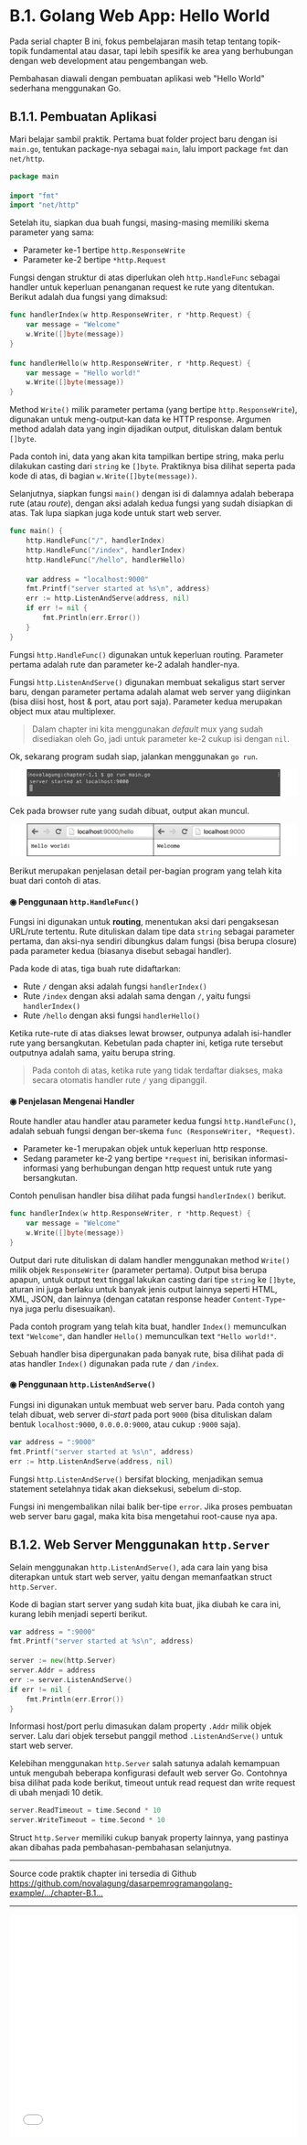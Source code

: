 # B.1. Golang Web App: Hello World

Pada serial chapter B ini, fokus pembelajaran masih tetap tentang topik-topik fundamental atau dasar, tapi lebih spesifik ke area yang berhubungan dengan web development atau pengembangan web.

Pembahasan diawali dengan pembuatan aplikasi web "Hello World" sederhana menggunakan Go.

## B.1.1. Pembuatan Aplikasi

Mari belajar sambil praktik. Pertama buat folder project baru dengan isi `main.go`, tentukan package-nya sebagai `main`, lalu import package `fmt` dan `net/http`.

```go
package main

import "fmt"
import "net/http"
```

Setelah itu, siapkan dua buah fungsi, masing-masing memiliki skema parameter yang sama:

 - Parameter ke-1 bertipe `http.ResponseWrite`
 - Parameter ke-2 bertipe `*http.Request`

Fungsi dengan struktur di atas diperlukan oleh `http.HandleFunc` sebagai handler untuk keperluan penanganan request ke rute yang ditentukan. Berikut adalah dua fungsi yang dimaksud:

```go
func handlerIndex(w http.ResponseWriter, r *http.Request) {
    var message = "Welcome"
    w.Write([]byte(message))
}

func handlerHello(w http.ResponseWriter, r *http.Request) {
    var message = "Hello world!"
    w.Write([]byte(message))
}
```

Method `Write()` milik parameter pertama (yang bertipe `http.ResponseWrite`), digunakan untuk meng-output-kan data ke HTTP response. Argumen method adalah data yang ingin dijadikan output, dituliskan dalam bentuk `[]byte`. 

Pada contoh ini, data yang akan kita tampilkan bertipe string, maka perlu dilakukan casting dari `string` ke `[]byte`. Praktiknya bisa dilihat seperta pada kode di atas, di bagian `w.Write([]byte(message))`.

Selanjutnya, siapkan fungsi `main()` dengan isi di dalamnya adalah beberapa rute (atau *route*), dengan aksi adalah kedua fungsi yang sudah disiapkan di atas. Tak lupa siapkan juga kode untuk start web server.

```go
func main() {
    http.HandleFunc("/", handlerIndex)
    http.HandleFunc("/index", handlerIndex)
    http.HandleFunc("/hello", handlerHello)

    var address = "localhost:9000"
    fmt.Printf("server started at %s\n", address)
    err := http.ListenAndServe(address, nil)
    if err != nil {
        fmt.Println(err.Error())
    }
}
```

Fungsi `http.HandleFunc()` digunakan untuk keperluan routing. Parameter pertama adalah rute dan parameter ke-2 adalah handler-nya.

Fungsi `http.ListenAndServe()` digunakan membuat sekaligus start server baru, dengan parameter pertama adalah alamat web server yang diiginkan (bisa diisi host, host & port, atau port saja). Parameter kedua merupakan object mux atau multiplexer. 

> Dalam chapter ini kita menggunakan *default* mux yang sudah disediakan oleh Go, jadi untuk parameter ke-2 cukup isi dengan `nil`.

Ok, sekarang program sudah siap, jalankan menggunakan `go run`.

![Jalankan program](images/B_golang_web_hello_world_1_start_server.png)

Cek pada browser rute yang sudah dibuat, output akan muncul.

![Mengakses aplikasi web](images/B_golang_web_hello_world_2_browse.png)

Berikut merupakan penjelasan detail per-bagian program yang telah kita buat dari contoh di atas.

#### ◉ Penggunaan `http.HandleFunc()`

Fungsi ini digunakan untuk **routing**, menentukan aksi dari pengaksesan URL/rute tertentu. Rute dituliskan dalam tipe data `string` sebagai parameter pertama, dan aksi-nya sendiri dibungkus dalam fungsi (bisa berupa closure) pada parameter kedua (biasanya disebut sebagai handler).

Pada kode di atas, tiga buah rute didaftarkan:

 - Rute `/` dengan aksi adalah fungsi `handlerIndex()`
 - Rute `/index` dengan aksi adalah sama dengan `/`, yaitu fungsi `handlerIndex()`
 - Rute `/hello` dengan aksi fungsi `handlerHello()`

Ketika rute-rute di atas diakses lewat browser, outpunya adalah isi-handler rute yang bersangkutan. Kebetulan pada chapter ini, ketiga rute tersebut outputnya adalah sama, yaitu berupa string.

> Pada contoh di atas, ketika rute yang tidak terdaftar diakses, maka secara otomatis handler rute `/` yang dipanggil.

#### ◉ Penjelasan Mengenai **Handler**

Route handler atau handler atau parameter kedua fungsi `http.HandleFunc()`, adalah sebuah fungsi dengan ber-skema `func (ResponseWriter, *Request)`. 

 - Parameter ke-1 merupakan objek untuk keperluan http response.
 - Sedang parameter ke-2 yang bertipe `*request` ini, berisikan informasi-informasi yang berhubungan dengan http request untuk rute yang bersangkutan. 

Contoh penulisan handler bisa dilihat pada fungsi `handlerIndex()` berikut.

```go
func handlerIndex(w http.ResponseWriter, r *http.Request) {
    var message = "Welcome"
    w.Write([]byte(message))
}
```

Output dari rute dituliskan di dalam handler menggunakan method `Write()` milik objek `ResponseWriter` (parameter pertama). Output bisa berupa apapun, untuk output text tinggal lakukan casting dari tipe `string` ke `[]byte`, aturan ini juga berlaku untuk banyak jenis output lainnya seperti HTML, XML, JSON, dan lainnya (dengan catatan response header `Content-Type`-nya juga perlu disesuaikan).

Pada contoh program yang telah kita buat, handler `Index()` memunculkan text `"Welcome"`, dan handler `Hello()` memunculkan text `"Hello world!"`.

Sebuah handler bisa dipergunakan pada banyak rute, bisa dilihat pada di atas handler `Index()` digunakan pada rute `/` dan `/index`.

#### ◉ Penggunaan `http.ListenAndServe()`

Fungsi ini digunakan untuk membuat web server baru. Pada contoh yang telah dibuat, web server di-*start* pada port `9000` (bisa dituliskan dalam bentuk `localhost:9000`, `0.0.0.0:9000`, atau cukup `:9000` saja).

```go
var address = ":9000"
fmt.Printf("server started at %s\n", address)
err := http.ListenAndServe(address, nil)
```

Fungsi `http.ListenAndServe()` bersifat blocking, menjadikan semua statement setelahnya tidak akan dieksekusi, sebelum di-stop.

Fungsi ini mengembalikan nilai balik ber-tipe `error`. Jika proses pembuatan web server baru gagal, maka kita bisa mengetahui root-cause nya apa.

## B.1.2. Web Server Menggunakan `http.Server`

Selain menggunakan `http.ListenAndServe()`, ada cara lain yang bisa diterapkan untuk start web server, yaitu dengan memanfaatkan struct `http.Server`.

Kode di bagian start server yang sudah kita buat, jika diubah ke cara ini, kurang lebih menjadi seperti berikut.

```go
var address = ":9000"
fmt.Printf("server started at %s\n", address)

server := new(http.Server)
server.Addr = address
err := server.ListenAndServe()
if err != nil {
    fmt.Println(err.Error())
}
```

Informasi host/port perlu dimasukan dalam property `.Addr` milik objek server. Lalu dari objek tersebut panggil method `.ListenAndServe()` untuk start web server.

Kelebihan menggunakan `http.Server` salah satunya adalah kemampuan untuk mengubah beberapa konfigurasi default web server Go. Contohnya bisa dilihat pada kode berikut, timeout untuk read request dan write request di ubah menjadi 10 detik.

```go
server.ReadTimeout = time.Second * 10
server.WriteTimeout = time.Second * 10
```

Struct `http.Server` memiliki cukup banyak property lainnya, yang pastinya akan dibahas pada pembahasan-pembahasan selanjutnya.

---

<div class="source-code-link">
    <div class="source-code-link-message">Source code praktik chapter ini tersedia di Github</div>
    <a href="https://github.com/novalagung/dasarpemrogramangolang-example/tree/master/chapter-B.1-golang-web-hello-world">https://github.com/novalagung/dasarpemrogramangolang-example/.../chapter-B.1...</a>
</div>

---

<iframe src="partial/ebooks.html" width="100%" height="390px" frameborder="0" scrolling="no"></iframe>
